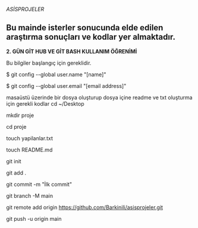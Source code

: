 *ASİSPROJELER*

Bu mainde isterler sonucunda elde edilen araştırma sonuçları ve kodlar yer almaktadır.
----------------------------------------------------------------------------
__2. GÜN GİT HUB VE GİT BASH KULLANIM ÖĞRENİMİ__

Bu bilgiler başlangıç için gereklidir.

$ git config --global user.name "[name]"

$ git config --global user.email "[email address]"


masaüstü üzerinde bir dosya oluşturup dosya içine readme ve txt oluşturma için gerekli kodlar 
cd ~/Desktop

mkdir proje

cd proje

touch yapilanlar.txt

touch README.md

git init

git add .

git commit -m "İlk commit"

git branch -M main

git remote add origin https://github.com/Barkinili/asisprojeler.git

git push -u origin main 


